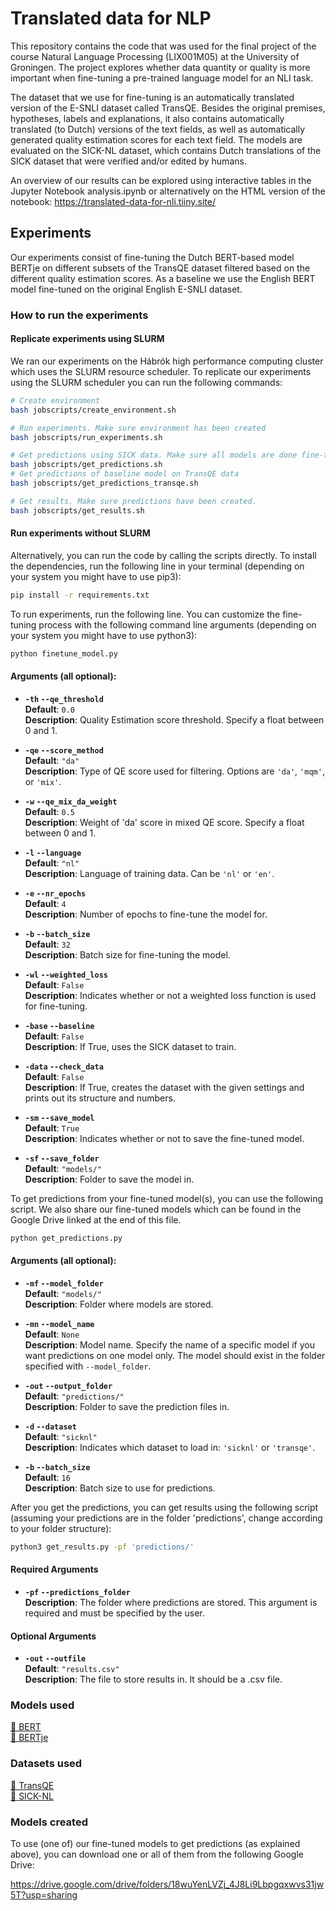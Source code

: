 # Translated data for NLP

This repository contains the code that was used for the final project of the course Natural Language Processing (LIX001M05) at the University of Groningen. The project explores whether data quantity or quality is more important when fine-tuning a pre-trained language model for an NLI task.

The dataset that we use for fine-tuning is an automatically translated version of the E-SNLI dataset called TransQE. Besides the original premises, hypotheses, labels and explanations, it also contains automatically translated (to Dutch) versions of the text fields, as well as automatically generated quality estimation scores for each text field. The models are evaluated on the SICK-NL dataset, which contains Dutch translations of the SICK dataset that were verified and/or edited by humans.

An overview of our results can be explored using interactive tables in the Jupyter Notebook analysis.ipynb or alternatively on the HTML version of the notebook: https://translated-data-for-nli.tiiny.site/

## Experiments
Our experiments consist of fine-tuning the Dutch BERT-based model BERTje on different subsets of the TransQE dataset filtered based on the different quality estimation scores. As a baseline we use the English BERT model fine-tuned on the original English E-SNLI dataset.

### How to run the experiments
#### Replicate experiments using SLURM
We ran our experiments on the Hábrók high performance computing cluster which uses the SLURM resource scheduler. To replicate our experiments using the SLURM scheduler you can run the following commands:

```bash
# Create environment
bash jobscripts/create_environment.sh
```

```bash
# Run experiments. Make sure environment has been created
bash jobscripts/run_experiments.sh
```

```bash
# Get predictions using SICK data. Make sure all models are done fine-tuning
bash jobscripts/get_predictions.sh
# Get predictions of baseline model on TransQE data
bash jobscripts/get_predictions_transqe.sh
```

```bash
# Get results. Make sure predictions have been created.
bash jobscripts/get_results.sh
```

#### Run experiments without SLURM
Alternatively, you can run the code by calling the scripts directly. To install the dependencies, run the following line in your terminal (depending on your system you might have to use pip3):

```bash
pip install -r requirements.txt
```

To run experiments, run the following line. You can customize the fine-tuning process with the following command line arguments (depending on your system you might have to use python3):

```bash
python finetune_model.py
```

#### Arguments (all optional):

- **`-th` `--qe_threshold`**  
  **Default**: `0.0`  
  **Description**: Quality Estimation score threshold. Specify a float between 0 and 1.

- **`-qe` `--score_method`**  
  **Default**: `"da"`  
  **Description**: Type of QE score used for filtering. Options are `'da'`, `'mqm'`, or `'mix'`.

- **`-w` `--qe_mix_da_weight`**  
  **Default**: `0.5`  
  **Description**: Weight of 'da' score in mixed QE score. Specify a float between 0 and 1.

- **`-l` `--language`**  
  **Default**: `"nl"`  
  **Description**: Language of training data. Can be `'nl'` or `'en'`.

- **`-e` `--nr_epochs`**  
  **Default**: `4`  
  **Description**: Number of epochs to fine-tune the model for.

- **`-b` `--batch_size`**  
  **Default**: `32`  
  **Description**: Batch size for fine-tuning the model.

- **`-wl` `--weighted_loss`**  
  **Default**: `False`  
  **Description**: Indicates whether or not a weighted loss function is used for fine-tuning.

- **`-base` `--baseline`**  
  **Default**: `False`  
  **Description**: If True, uses the SICK dataset to train.

- **`-data` `--check_data`**  
  **Default**: `False`  
  **Description**: If True, creates the dataset with the given settings and prints out its structure and numbers.

- **`-sm` `--save_model`**  
  **Default**: `True`  
  **Description**: Indicates whether or not to save the fine-tuned model.

- **`-sf` `--save_folder`**  
  **Default**: `"models/"`  
  **Description**: Folder to save the model in.

To get predictions from your fine-tuned model(s), you can use the following script. We also share our fine-tuned models which can be found in the Google Drive linked at the end of this file.
```bash
python get_predictions.py
```
#### Arguments (all optional):

- **`-mf` `--model_folder`**  
  **Default**: `"models/"`  
  **Description**: Folder where models are stored.

- **`-mn` `--model_name`**  
  **Default**: `None`  
  **Description**: Model name. Specify the name of a specific model if you want predictions on one model only. The model should exist in the folder specified with `--model_folder`.

- **`-out` `--output_folder`**  
  **Default**: `"predictions/"`  
  **Description**: Folder to save the prediction files in.

- **`-d` `--dataset`**  
  **Default**: `"sicknl"`  
  **Description**: Indicates which dataset to load in: `'sicknl'` or `'transqe'`.

- **`-b` `--batch_size`**  
  **Default**: `16`  
  **Description**: Batch size to use for predictions.


After you get the predictions, you can get results using the following script (assuming your predictions are in the folder 'predictions', change according to your folder structure):

```bash
python3 get_results.py -pf 'predictions/'
```
#### Required Arguments

- **`-pf` `--predictions_folder`**  
  **Description**: The folder where predictions are stored. This argument is required and must be specified by the user.

#### Optional Arguments

- **`-out` `--outfile`**  
  **Default**: `"results.csv"`  
  **Description**: The file to store results in. It should be a .csv file.


### Models used
[🤗 BERT](https://huggingface.co/google-bert/bert-base-cased) \
[🤗 BERTje](https://huggingface.co/GroNLP/bert-base-dutch-cased)

### Datasets used
[🤗 TransQE](https://huggingface.co/datasets/GroNLP/ik-nlp-22_transqe) \
[🤗 SICK-NL](https://huggingface.co/datasets/maximedb/sick_nl)

### Models created
To use (one of) our fine-tuned models to get predictions (as explained above), you can download one or all of them from the following Google Drive:

https://drive.google.com/drive/folders/18wuYenLVZj_4J8Li9Lbpgqxwvs31jw5T?usp=sharing